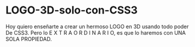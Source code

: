 # LOGO-3D-solo-con-CSS3
Hoy quiero enseñarte a crear un hermoso LOGO en 3D usando todo poder De CSS3. Pero lo E X T R A O R D I N A R I O,  es que lo haremos con UNA SOLA PROPIEDAD.
